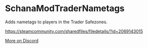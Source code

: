 # SchanaModTraderNametags

Adds nametags to players in the Trader Safezones.

<https://steamcommunity.com/sharedfiles/filedetails/?id=2069143015>

[More on Discord](https://discord.gg/kdPnVu4)
